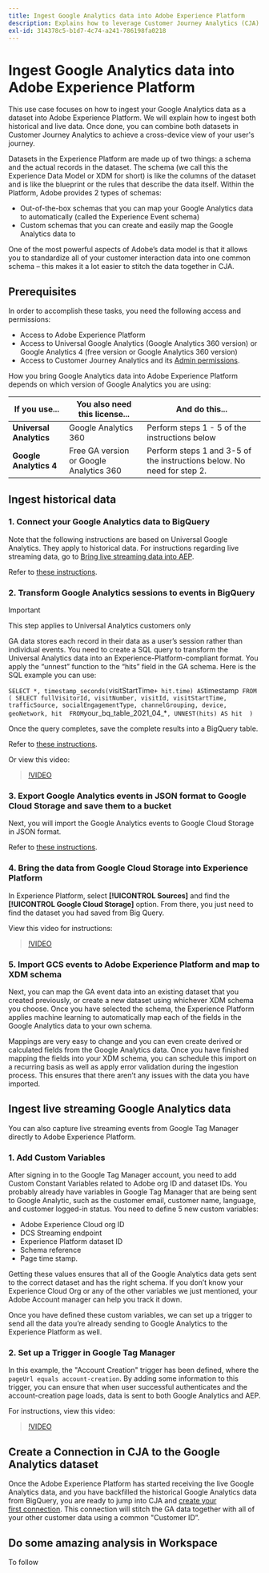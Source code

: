 ```yaml
---
title: Ingest Google Analytics data into Adobe Experience Platform
description: Explains how to leverage Customer Journey Analytics (CJA) to ingest your Google Analytics and firebase data into Adobe Experience Platform. 
exl-id: 314378c5-b1d7-4c74-a241-786198fa0218
---
```


# Ingest Google Analytics data into Adobe Experience Platform

This use case focuses on how to ingest your Google Analytics data as a dataset into Adobe Experience Platform. We will explain how to ingest both historical and live data. Once done, you can combine both datasets in Customer Journey Analytics to achieve a cross-device view of your user's journey.

Datasets in the Experience Platform are made up of two things: a schema and the actual records in the dataset. The schema (we call this the Experience Data Model or XDM for short) is like the columns of the dataset and is like the blueprint or the rules that describe the data itself. Within the Platform, Adobe provides 2 types of schemas:

* Out-of-the-box schemas that you can map your Google Analytics data to automatically (called the Experience Event schema)
* Custom schemas that you can create and easily map the Google Analytics data to

One of the most powerful aspects of Adobe’s data model is that it allows you to standardize all of your customer interaction data into one common schema – this makes it a lot easier to stitch the data together in CJA.

## Prerequisites

In order to accomplish these tasks, you need the following access and permissions:

* Access to Adobe Experience Platform
* Access to Universal Google Analytics (Google Analytics 360 version) or Google Analytics 4 (free version or Google Analytics 360 version)
* Access to Customer Journey Analytics and its [Admin permissions](https://experienceleague.adobe.com/docs/analytics-platform/using/cja-overview/cja-overview.html?lang=en#admin-access-permissions).

How you bring Google Analytics data into Adobe Experience Platform depends on which version of Google Analytics you are using:

| If you use... | You also need this license... | And do this... |
| --- | --- | --- |
| **Universal Analytics** | Google Analytics 360 |  Perform steps 1 - 5 of the instructions below |
| **Google Analytics 4** | Free GA version or Google Analytics 360 | Perform steps 1 and 3-5 of the instructions below. No need for step 2. |

## Ingest historical data

### 1. Connect your Google Analytics data to BigQuery

Note that the following instructions are based on Universal Google Analytics. They apply to historical data. For instructions regarding live streaming data, go to [Bring live streaming data into AEP](https://experienceleague.adobe.com/docs/analytics-platform/using/cja-usecases/ga-to-cja.html?lang=en#ingest-live-streaming-google-analytics-data).

Refer to [these instructions](https://support.google.com/analytics/answer/3416092?hl=en).

### 2. Transform Google Analytics sessions to events in BigQuery

>[!IMPORTANT]
>
>This step applies to Universal Analytics customers only

GA data stores each record in their data as a user’s session rather than individual events. You need to create a SQL query to transform the Universal Analytics data into an Experience-Platform-compliant format. You apply the “unnest” function to the “hits” field in the GA schema. Here is the  SQL example you can use:

`SELECT
   *,
   timestamp_seconds(`visitStartTime` + hit.time) AS `timestamp` 
FROM
   (
      SELECT
         fullVisitorId,
         visitNumber,
         visitId,
         visitStartTime,
         trafficSource,
         socialEngagementType,
         channelGrouping,
         device,
         geoNetwork,
         hit 
      FROM
         `your_bq_table_2021_04_*`,
         UNNEST(hits) AS hit 
   )`

Once the query completes, save the complete results into a BigQuery table.

Refer to [these instructions](https://support.google.com/analytics/answer/7029846?hl=en&ref_topic=9359001#zippy=%2Cold-export-schema%2Cuse-this-script-to-migrate-existing-bigquery-datasets-from-the-old-export-schema-to-the-new-one%2Cscript-migration-scriptsql). 

 Or view this video:

>[!VIDEO](https://video.tv.adobe.com/v/332634)

### 3. Export Google Analytics events in JSON format to Google Cloud Storage and save them to a bucket

Next, you will import the Google Analytics events to Google Cloud Storage in JSON format.

Refer to [these instructions](https://support.google.com/analytics/answer/3437719?hl=en&ref_topic=3416089).

### 4. Bring the data from Google Cloud Storage into Experience Platform

In Experience Platform, select **[!UICONTROL Sources]** and find the **[!UICONTROL Google Cloud Storage]** option. From there, you just need to find the dataset you had saved from Big Query. 

View this video for instructions:

>[!VIDEO](https://video.tv.adobe.com/v/332641)

### 5. Import GCS events to Adobe Experience Platform and map to XDM schema

Next, you can map the GA event data into an existing dataset that you created previously, or create a new dataset using whichever XDM schema you choose. Once you have selected the schema, the Experience Platform applies machine learning to automatically map each of the fields in the Google Analytics data to your own schema. 

Mappings are very easy to change and you can even create derived or calculated fields from the Google Analytics data. Once you have finished mapping the fields into your XDM schema, you can schedule this import on a recurring basis as well as apply error validation during the ingestion process. This ensures that there aren’t any issues with the data you have imported.

## Ingest live streaming Google Analytics data

You can also capture live streaming events from Google Tag Manager directly to Adobe Experience Platform.

### 1. Add Custom Variables

After signing in to the Google Tag Manager account, you need to add Custom Constant Variables related to Adobe org ID and dataset IDs. You probably already have variables in Google Tag Manager that are being sent to Google Analytic, such as the customer email, customer name, language, and customer logged-in status. You need to define 5 new custom variables:

* Adobe Experience Cloud org ID
* DCS Streaming endpoint
* Experience Platform dataset ID
* Schema reference
* Page time stamp.

Getting these values ensures that all of the Google Analytics data gets sent to the correct dataset and has the right schema. If you don’t know your Experience Cloud Org or any of the other variables we just mentioned, your Adobe Account manager can help you track it down.

Once you have defined these custom variables, we can set up a trigger to send all the data you’re already sending to Google Analytics to the Experience Platform as well.

### 2. Set up a Trigger in Google Tag Manager

In this example, the "Account Creation" trigger has been defined, where the `pageUrl equals account-creation`. By adding some information to this trigger, you can ensure that when user successful authenticates and the account-creation page loads, data is sent to both Google Analytics and AEP.

For instructions, view this video:

>[!VIDEO](https://video.tv.adobe.com/v/332668)

## Create a Connection in CJA to the Google Analytics dataset

Once the Adobe Experience Platform has started receiving the live Google Analytics data, and you have backfilled the historical Google Analytics data from BigQuery, you are ready to jump into CJA and
[create your first connection](/help/connections/create-connection.md). This connection will stitch the GA data together with all of your other customer data using a common "Customer ID”.


## Do some amazing analysis in Workspace

To follow

